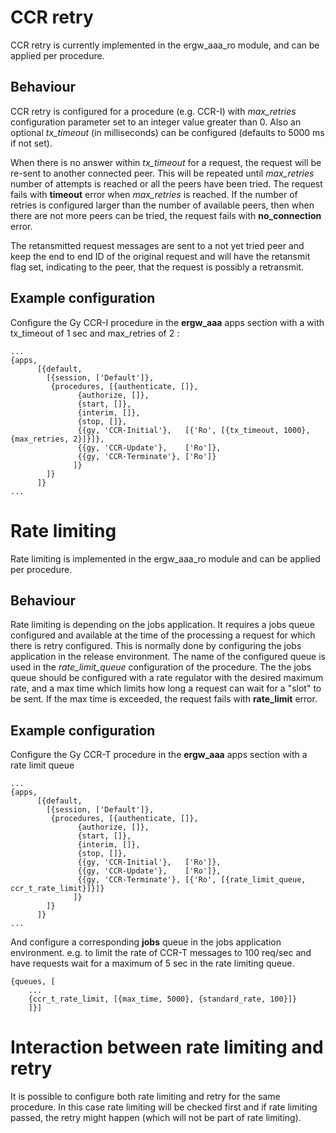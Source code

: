 CCR retry
=========
CCR retry is currently implemented in the ergw_aaa_ro module, and can be applied per procedure.

Behaviour
---------
CCR retry is configured for a procedure (e.g. CCR-I) with *max_retries* configuration parameter set to an integer value greater than 0. Also an optional *tx_timeout* (in milliseconds) can be configured (defaults to 5000 ms if not set). 

When there is no answer within *tx_timeout* for a request, the request will be re-sent to another connected peer. This will be repeated until *max_retries* number of attempts is reached or all the peers have been tried. The request fails with **timeout** error when *max_retries* is reached. If the number of retries is configured larger than the number of available peers, then when there are not more peers can be tried, the request fails with **no_connection** error.

The retansmitted request messages are sent to a not yet tried peer and keep the end to end ID of the original request and will have the retansmit flag set, indicating to the peer, that the request is possibly a retransmit.

Example configuration
---------------------

Configure the Gy CCR-I procedure in the **ergw_aaa** apps section with a with tx_timeout of 1 sec and max_retries of 2 :
```
...
{apps,
	  [{default,
	    [{session, ['Default']},
	     {procedures, [{authenticate, []},
			   {authorize, []},
			   {start, []},
			   {interim, []},
			   {stop, []},
			   {{gy, 'CCR-Initial'},   [{'Ro', [{tx_timeout, 1000}, {max_retries, 2}]}]},
			   {{gy, 'CCR-Update'},    ['Ro']},
			   {{gy, 'CCR-Terminate'}, ['Ro']}
			  ]}
	    ]}
	  ]}
...
```

Rate limiting
=============
Rate limiting is implemented in the ergw_aaa_ro module and can be applied per procedure. 

Behaviour
---------
Rate limiting is depending on the jobs application. It requires a jobs queue configured and available at the time of the processing a request for which there is retry configured. This is normally done by configuring the jobs application in the release environment. The name of the configured queue is used in the *rate_limit_queue* configuration of the procedure. The the jobs queue should be configured with a rate regulator with the desired maximum rate, and a max time which limits how long a request can wait for a "slot" to be sent. If the max time is exceeded, the request fails with **rate_limit** error. 

Example configuration
---------------------
Configure the Gy CCR-T procedure in the **ergw_aaa** apps section with a rate limit queue

```
...
{apps,
	  [{default,
	    [{session, ['Default']},
	     {procedures, [{authenticate, []},
			   {authorize, []},
			   {start, []},
			   {interim, []},
			   {stop, []},
			   {{gy, 'CCR-Initial'},   ['Ro']},
			   {{gy, 'CCR-Update'},    ['Ro']},
			   {{gy, 'CCR-Terminate'}, [{'Ro', [{rate_limit_queue, ccr_t_rate_limit}]}]}
			  ]}
	    ]}
	  ]}
...
```

And configure a corresponding **jobs** queue in the jobs application environment. e.g. to limit the rate of CCR-T messages to 100 req/sec and have requests wait for a maximum of 5 sec in the rate limiting queue.

```
{queues, [
	...
	{ccr_t_rate_limit, [{max_time, 5000}, {standard_rate, 100}]}
	]}]
```

Interaction between rate limiting and retry
===========================================
It is possible to configure both rate limiting and retry for the same procedure. In this case rate limiting will be checked first and if rate limiting passed, the retry might happen (which will not be part of rate limiting).

